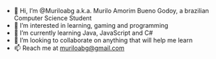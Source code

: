 - 👋 Hi, I’m @Muriloabg a.k.a. Murilo Amorim Bueno Godoy, a brazilian Computer Science Student
- 👀 I’m interested in learning, gaming and programming
- 🌱 I’m currently learning Java, JavaScript and C#
- 💞️ I’m looking to collaborate on anything that will help me learn
- 📫 Reach me at muriloabg@gmail.com

<!---
Muriloabg/Muriloabg is a ✨ special ✨ repository because its `README.md` (this file) appears on your GitHub profile.
You can click the Preview link to take a look at your changes.
--->
